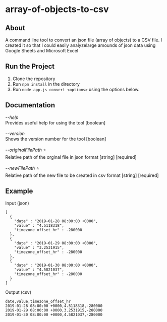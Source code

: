 # array-of-objects-to-csv

## About

A command line tool to convert an json file (array of objects) to a CSV file. I created it so that I could easily analyzelarge amounds of json data using Google Sheets and Microsoft Excel

## Run the Project

1) Clone the repository
2) Run `npm install` in the directory
3) Run `node app.js convert <options>` using the options below.

## Documentation

*--help*<br>
Provides useful help for using the tool [boolean]<br>
<br>
*--version*<br>
Shows the version number for the tool [boolean]<br>
<br>
*--originalFilePath* ⭐<br>
Relative path of the orginal file in json format [string] [required]<br>
<br>
*--newFilePath* ⭐<br>
Relative path of the new file to be created in csv format [string] [required]<br>

## Example

Input (json)
```
[
  {
    "date" : "2019-01-28 08:00:00 +0000",
    "value" : "4.5118318",
    "timezone_offset_hr" : -280000
  },
  {
    "date" : "2019-01-29 08:00:00 +0000",
    "value" : "3.2531915",
    "timezone_offset_hr" : -280000
  },
  {
    "date" : "2019-01-30 08:00:00 +0000",
    "value" : "4.5821037",
    "timezone_offset_hr" : -280000
  }
]
```

Output (csv)
```
date,value,timezone_offset_hr
2019-01-28 08:00:00 +0000,4.5118318,-280000
2019-01-29 08:00:00 +0000,3.2531915,-280000
2019-01-30 08:00:00 +0000,4.5821037,-280000
```
